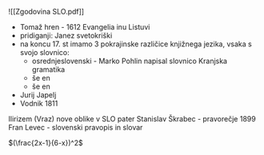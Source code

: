 ![[Zgodovina SLO.pdf]]

- Tomaž hren - 1612 Evangelia inu Listuvi
- pridiganji: Janez svetokriški
- na koncu 17. st imamo 3 pokrajinske različice knjižnega jezika, vsaka s svojo slovnico:
	- osrednjeslovenski - Marko Pohlin napisal slovnico Kranjska gramatika
	- še en
	- še en
- Jurij Japelj
- Vodnik 1811


Ilirizem (Vraz)
nove oblike v SLO
pater Stanislav Škrabec - pravorečje
1899 Fran Levec - slovenski pravopis in slovar

$(\frac{2x-1}{6-x})^2$

